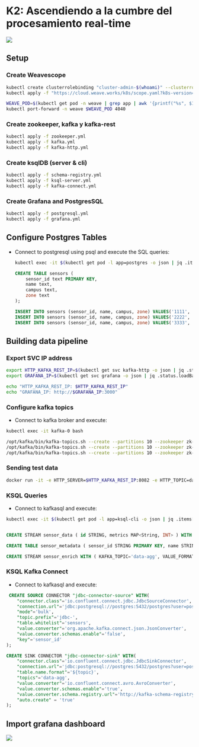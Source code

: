 # K2: Ascendiendo a la cumbre del procesamiento real-time

![](https://upload.wikimedia.org/wikipedia/commons/1/12/K2_2006b.jpg)

## Setup


### Create Weavescope 

```bash
kubectl create clusterrolebinding "cluster-admin-$(whoami)" --clusterrole=cluster-admin --user="$(gcloud config get-value core/account)"
kubectl apply -f "https://cloud.weave.works/k8s/scope.yaml?k8s-version=$(kubectl version | base64 | tr -d '\n')"
```

```bash
WEAVE_POD=$(kubectl get pod -n weave | grep app | awk '{printf("%s", $1)}')
kubectl port-forward -n weave $WEAVE_POD 4040
```

### Create zookeeper, kafka y kafka-rest

```bash
kubectl apply -f zookeeper.yml
kubectl apply -f kafka.yml
kubectl apply -f kafka-http.yml
```

### Create ksqlDB (server & cli)

```bash
kubectl apply -f schema-registry.yml
kubectl apply -f ksql-server.yml
kubectl apply -f kafka-connect.yml
```

### Create Grafana and PostgresSQL

```bash
kubectl apply -f postgresql.yml
kubectl apply -f grafana.yml
```

## Configure Postgres Tables

* Connect to postgresql using psql and execute the SQL queries:

    ```bash
    kubectl exec -it $(kubectl get pod -l app=postgres -o json | jq .items[].metadata.name -r) -- psql -U postgres   
    ```

    ```sql
    CREATE TABLE sensors (
        sensor_id text PRIMARY KEY,
        name text,
        campus text,
        zone text
    );

    INSERT INTO sensors (sensor_id, name, campus, zone) VALUES('1111', 'Sensor A', 'Plaza Mayor', 'Sur');
    INSERT INTO sensors (sensor_id, name, campus, zone) VALUES('2222', 'Sensor B', 'Plaza Mayor', 'Norte');
    INSERT INTO sensors (sensor_id, name, campus, zone) VALUES('3333', 'Sensor C', 'Parque', 'Central');
    ```

## Building data pipeline

### Export SVC IP address

```bash
export HTTP_KAFKA_REST_IP=$(kubectl get svc kafka-http -o json | jq .status.loadBalancer.ingress[].ip -r)
export GRAFANA_IP=$(kubectl get svc grafana -o json | jq .status.loadBalancer.ingress[].ip -r)

echo "HTTP_KAFKA_REST_IP: $HTTP_KAFKA_REST_IP"
echo "GRAFANA_IP: http://$GRAFANA_IP:3000"
```

### Configure kafka topics

* Connect to kafka broker and execute:

```bash
kubectl exec -it kafka-0 bash
```

```bash
/opt/kafka/bin/kafka-topics.sh --create --partitions 10 --zookeeper zk-cs:2181 --replication-factor 3 --topic data
/opt/kafka/bin/kafka-topics.sh --create --partitions 10 --zookeeper zk-cs:2181 --replication-factor 3 --topic jdbc-sensors
/opt/kafka/bin/kafka-topics.sh --create --partitions 10 --zookeeper zk-cs:2181 --replication-factor 3 --topic data-agg
```

### Sending test data
```bash
docker run -it -e HTTP_SERVER=$HTTP_KAFKA_REST_IP:8082 -e HTTP_TOPIC=data -e HTTP_INTERVAL_MS=10 andresgomezfrr/data-simulator:3.0
```

### KSQL Queries

* Connect to kafkasql and execute:

```bash
kubectl exec -it $(kubectl get pod -l app=ksql-cli -o json | jq .items[].metadata.name -r) -- ksql http://ksql-server:8088
```

```sql

CREATE STREAM sensor_data ( id STRING, metrics MAP<String, INT> ) WITH ( KAFKA_TOPIC='data', VALUE_FORMAT='JSON', PARTITIONS='10');

CREATE TABLE sensor_metadata ( sensor_id STRING PRIMARY KEY, name STRING, campus STRING, zone STRING ) WITH ( KAFKA_TOPIC='jdbc-sensors', VALUE_FORMAT='JSON', PARTITIONS='10' );

CREATE STREAM sensor_enrich WITH ( KAFKA_TOPIC='data-agg', VALUE_FORMAT='AVRO', PARTITIONS='10' ) AS SELECT id, AS_VALUE(FROM_UNIXTIME(SENSOR_DATA.ROWTIME)) AS date, AS_VALUE(id) as sensor_id, METRICS['temperature'] AS temperature, metrics['humidity'] AS humidity, name, zone, campus FROM sensor_data LEFT JOIN sensor_metadata ON sensor_data.id = sensor_metadata.sensor_id;
```

### KSQL Kafka Connect

* Connect to kafkasql and execute:

```sql
 CREATE SOURCE CONNECTOR "jdbc-connector-source" WITH(
    "connector.class"='io.confluent.connect.jdbc.JdbcSourceConnector',
    "connection.url"='jdbc:postgresql://postgres:5432/postgres?user=postgres&password=postgres',
    "mode"='bulk',
    "topic.prefix"='jdbc-',
    "table.whitelist"='sensors',
    "value.converter"='org.apache.kafka.connect.json.JsonConverter',
    "value.converter.schemas.enable"='false',
    "key"='sensor_id'
);
```

```sql
CREATE SINK CONNECTOR "jdbc-connector-sink" WITH(
    "connector.class"='io.confluent.connect.jdbc.JdbcSinkConnector',
    "connection.url"='jdbc:postgresql://postgres:5432/postgres?user=postgres&password=postgres',
    "table.name.format"='${topic}',
    "topics"='data-agg',
    "value.converter"='io.confluent.connect.avro.AvroConverter',
    "value.converter.schemas.enable"='true',
    "value.converter.schema.registry.url"='http://kafka-schema-registry:8089',
    "auto.create" = 'true'
);
```

## Import grafana dashboard
![](https://media-exp1.licdn.com/dms/image/C4D1BAQFMnvw5k083Pg/company-background_10000/0/1571323616993?e=2159024400&v=beta&t=yaKSR3yQbtbj1h5C60It1CgAHkYMyYXlGSEf17EDBFw)
